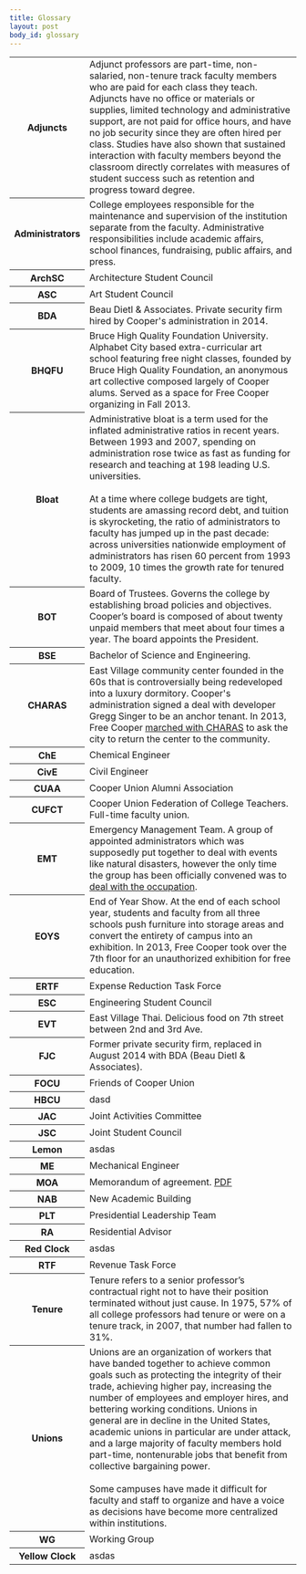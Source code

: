 ```yaml
---
title: Glossary
layout: post
body_id: glossary
---
```

<table>
	<tr id="adjuncts"> <th>Adjuncts</th> <td>Adjunct professors are part-time, non-salaried, non-tenure track faculty members who are paid for each class they teach. Adjuncts have no office or materials or supplies, limited technology and administrative support, are not paid for office hours, and have no job security since they are often hired per class. Studies have also shown that sustained interaction with faculty members beyond the classroom directly correlates with measures of student success such as retention and progress toward degree. </td> </tr>
	<tr id="administrators"> <th>Administrators</th> <td>College employees responsible for the maintenance and supervision of the institution separate from the faculty. Administrative responsibilities include academic affairs, school finances, fundraising, public affairs, and press. </td> </tr>
	<tr id="archsc"><th>ArchSC</th><td>Architecture Student Council</td></tr>
	<tr id="asc"><th>ASC</th><td>Art Student Council</td></tr>
	<tr id="bda"><th>BDA</th><td>Beau Dietl &amp; Associates. Private security firm hired by Cooper's administration in 2014.</td></tr>
	<tr id="bhqfu"><th>BHQFU</th><td>Bruce High Quality Foundation University. Alphabet City based extra-curricular art school featuring free night classes, founded by Bruce High Quality Foundation, an anonymous art collective composed largely of Cooper alums. Served as a space for Free Cooper organizing in Fall 2013.</td></tr>
	<tr id="bloat"> <th>Bloat</th> <td>Administrative bloat is a term used for the inflated administrative ratios in recent years. Between 1993 and 2007, spending on administration rose twice as fast as funding for research and teaching at 198 leading U.S. universities.<br><br>At a time where college budgets are tight, students are amassing record debt, and tuition is skyrocketing, the ratio of administrators to faculty has jumped up  in the past decade: across universities nationwide employment of administrators has risen 60 percent from 1993 to 2009, 10 times the growth rate for tenured faculty.</td> </tr>
	<tr id="bot"> <th>BOT</th> <td>Board of Trustees. Governs the college by establishing broad policies and objectives. Cooper’s board is composed of about twenty unpaid members that meet about four times a year. The board appoints the President.</td> </tr>
	<tr id="bse"><th>BSE</th><td>Bachelor of Science and Engineering.</td></tr>
	<tr id="charas"><th>CHARAS</th><td>East Village community center founded in the 60s that is controversially being redeveloped into a luxury dormitory. Cooper's administration signed a deal with developer Gregg Singer to be an anchor tenant. In 2013, Free Cooper <a href="http://freecooperunion.org/disorientation/timeline/#54">marched with CHARAS</a> to ask the city to return the center to the community.</td></tr>
	<tr id="che"><th>ChE</th><td>Chemical Engineer</td></tr>
	<tr id="cive"><th>CivE</th><td>Civil Engineer</td></tr>
	<tr id="cuaa"><th>CUAA</th><td>Cooper Union Alumni Association</td></tr>
	<tr id="cucft"><th>CUFCT</th><td>Cooper Union Federation of College Teachers. Full-time faculty union.</td></tr>
	<tr id="emt"><th>EMT</th><td>Emergency Management Team. A group of appointed administrators which was supposedly put together to deal with events like natural disasters, however the only time the group has been officially convened was to <a href="http://freecooperunion.org/disorientation/timeline/#49">deal with the occupation</a>.</td></tr>
	<tr id="eoys"><th>EOYS</th><td>End of Year Show. At the end of each school year, students and faculty from all three schools push furniture into storage areas and convert the entirety of campus into an exhibition. In 2013, Free Cooper took over the 7th floor for an unauthorized exhibition for free education.</td></tr>
	<tr id="ertf"><th>ERTF</th><td>Expense Reduction Task Force</td></tr>
	<tr id="esc"><th>ESC</th><td>Engineering Student Council</td></tr>
	<tr id="evt"><th>EVT</th><td>East Village Thai. Delicious food on 7th street between 2nd and 3rd Ave.</td></tr>
	<tr id="fjc"><th>FJC</th><td>Former private security firm, replaced in August 2014 with BDA (Beau Dietl &amp; Associates).</td></tr>
	<tr id="focu"><th>FOCU</th><td>Friends of Cooper Union</td></tr>
	<tr id="hbcu"><th>HBCU</th><td>dasd</td></tr>
	<tr id="jac"><th>JAC</th><td>Joint Activities Committee</td></tr>
	<tr id="jsc"><th>JSC</th><td>Joint Student Council</td></tr>
	<tr id="lemon"><th>Lemon</th><td>asdas</td></tr>
	<tr id="me"><th>ME</th><td>Mechanical Engineer</td></tr>
	<tr id="moa"><th>MOA</th><td>Memorandum of agreement. <a href="http://www.cualumni.com/s/1289/images/editor_documents/cuaa_handbook.pdf">PDF</a></td></tr>
	<tr id="nab"><th>NAB</th><td>New Academic Building</td></tr>
	<tr id="plt"><th>PLT</th><td>Presidential Leadership Team</td></tr>
	<tr id="ra"><th>RA</th><td>Residential Advisor</td></tr>
	<tr id="red-clock"><th>Red Clock</th><td>asdas</td></tr>
	<tr id="rtf"><th>RTF</th><td>Revenue Task Force</td></tr>
	<tr id="tenure"> <th>Tenure</th> <td>Tenure refers to a senior professor’s contractual right not to have their position terminated without just cause. In 1975, 57% of all college professors had tenure or were on a tenure track, in 2007, that number had fallen to 31%. </td> </tr>
	<tr id="unions"> <th>Unions</th> <td>Unions are an organization of workers that have banded together to achieve common goals such as protecting the integrity of their trade, achieving higher pay, increasing the number of employees and employer hires, and bettering working conditions. Unions in general are in decline in the United States, academic unions in particular are under attack, and a large majority of faculty members hold part-time, nontenurable jobs that benefit from collective bargaining power.<br><br>Some campuses have made it difficult for faculty and staff to organize and have a voice as decisions have become more centralized within institutions.</td> </tr>
	<tr id="wg"><th>WG</th><td>Working Group</td></tr>
	<tr id="yellow-clock"><th>Yellow Clock</th><td>asdas</td></tr>
</table>
